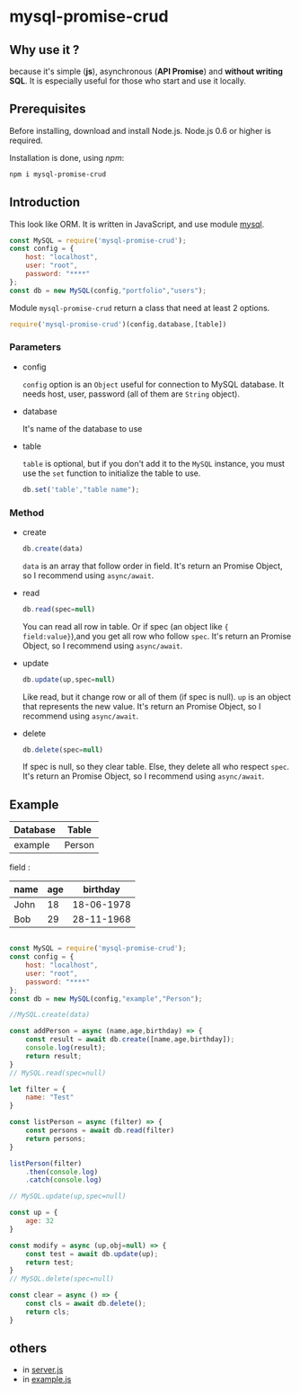 # mysql-promise-crud

## Why use it ?

because it's simple (**js**), asynchronous (**API Promise**) and **without writing SQL**. It is especially useful for those who start and use it locally.

## Prerequisites

Before installing, download and install Node.js. Node.js 0.6 or higher is required.

Installation is done, using *npm*:

```sh
npm i mysql-promise-crud
```

## Introduction

This look like ORM. It is written in JavaScript, and use module [mysql](https://www.npmjs.com/package/mysql).

```js
const MySQL = require('mysql-promise-crud');
const config = {
	host: "localhost",
	user: "root",
	password: "****"
};
const db = new MySQL(config,"portfolio","users");
```
Module `mysql-promise-crud` return a class that need at least 2 options.

```js
require('mysql-promise-crud')(config,database,[table])
```` 

### Parameters

- config

	`config` option is an `Object` useful for connection to MySQL database. It needs host, user, password (all of them are `String` object).

- database

	It's name of the database to use

- table

	`table`  is optional, but if you don't add it to the `MySQL` instance, you must use the `set` function to initialize the table to use.


	```js
	db.set('table',"table name");
	```

### Method

- create

	```js
	db.create(data)
	```

	`data` is an array that follow order in field. 
	It's return an Promise Object, so I recommend using `async/await`.

- read

	```js
	db.read(spec=null)
	```

	You can read all row in table. Or if spec (an object like `{ field:value}`),and you get all row who follow `spec`. 	It's return an Promise Object, so I recommend using `async/await`.

- update

	```js
	db.update(up,spec=null)
	```

	Like read, but it change row or all of them (if spec is null). 
	`up` is an object that represents the new value. It's return an Promise Object, so I recommend using `async/await`.

- delete

	```js
	db.delete(spec=null)
	```

	If spec is null, so they clear table. Else, they delete all who respect `spec`. It's return an Promise Object, so I recommend using `async/await`.

## Example

| Database |  Table  |
|----------|---------|
|  example |  Person |

field : 

| name | age | birthday   |
|------|-----|------------|
| John | 18  | 18-06-1978 |
| Bob  | 29  | 28-11-1968 |


```js

const MySQL = require('mysql-promise-crud');
const config = {
	host: "localhost",
	user: "root",
	password: "****"
};
const db = new MySQL(config,"example","Person");

//MySQL.create(data)

const addPerson = async (name,age,birthday) => {
	const result = await db.create([name,age,birthday]);
	console.log(result);
	return result;
}
// MySQL.read(spec=null)

let filter = {
	name: "Test"
}

const listPerson = async (filter) => {
	const persons = await db.read(filter)
	return persons;
}

listPerson(filter)
	.then(console.log)
	.catch(console.log)

// MySQL.update(up,spec=null)

const up = {
	age: 32
}

const modify = async (up,obj=null) => {
	const test = await db.update(up);
	return test;
}
// MySQL.delete(spec=null)

const clear = async () => {
	const cls = await db.delete();
	return cls;
}

```

## others

- in [server.js](./example/server.js)
- in [example.js](./example/example.js)
